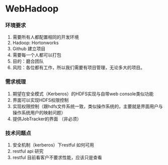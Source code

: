 WebHadoop
=========
### 环境要求	
1. 需要所有人都配置相同的开发环境
2. Hadoop: Hortonworks
3. Github 建立项目
4. 需要每一个人都可以打包
5. 目的：磨合团队
6. 风险：各位都有工作，所以我们需要有项目管理，无论多大的项目。

### 需求梳理	
1. 期望在安全模式（Kerberos）的HDFS实现与自带web console类似功能
2. 界面可以实现HDFS权限控制
3. 实现权限控制（跟hdfs文件系统一致，类似操作系统的，主要就是界面用户与操作系统用户的映射问题）
4. 提供JobTracker的界面 （非必须）

### 技术问题点	
1. 安全机制（kerberos）下restful 如何可用
2. restful api 研究
3. restful 目前看客户不要求性能，应该只是查看
